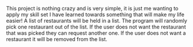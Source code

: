 This project is nothing crazy and is very simple, it is just me wanting to apply my skill set I have learned towards something that will make my life easier! A list of restaurants will be held in a list. The program will randomly pick one restaurant out of the list. If the user does not want the restaurant that was picked they can request another one. If the user does not want a restaurant it will be removed from the list.
